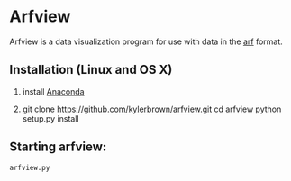 Arfview
========

Arfview is a data visualization program for use with data in the [arf](https://github.com/dmeliza/arf/) format.

Installation (Linux and OS X)
------------
1. install [Anaconda](https://store.continuum.io/cshop/anaconda/)

2.
    git clone https://github.com/kylerbrown/arfview.git
    cd arfview
    python setup.py install

Starting arfview:
-----------------

    arfview.py

